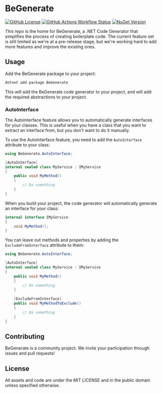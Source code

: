 # BeGenerate

[![GitHub License](https://img.shields.io/github/license/bepost/BeGenerate)](LICENSE)
[![GitHub Actions Workflow Status](https://img.shields.io/github/actions/workflow/status/bepost/BeGenerate/build.yaml)](https://github.com/bepost/BeGenerate/actions)
[![NuGet Version](https://img.shields.io/nuget/v/BeGenerate)](https://www.nuget.org/packages/BeGenerate)

This repo is the home for BeGenerate, a .NET Code Generator that simplifies the process of creating boilerplate code.
The current feature set is still limited as we're at a pre-release stage, but we're working hard to add more features
and
improve the existing ones.

## Usage

Add the BeGenerate package to your project:

```bash
dotnet add package BeGenerate
```

This will add the BeGenerate code generator to your project, and will add the required abstractions to your project.

### AutoInterface

The AutoInterface feature allows you to automatically generate interfaces for your classes. This is useful when you have
a class that you want to extract an interface from, but you don't want to do it manually.

To use the AutoInterface feature, you need to add the `AutoInterface` attribute to your class:

```csharp
using BeGenerate.AutoInterface;

[AutoInterface]
internal sealed class MyService : IMyService
{
    public void MyMethod()
    {
        // Do something
    }
}
```

When you build your project, the code generator will automatically generate an interface for your class:

```csharp
internal interface IMyService
{
    void MyMethod();
}
```

You can leave out methods and properties by adding the `ExcludeFromInterface` attribute to them:

```csharp
using BeGenerate.AutoInterface;

[AutoInterface]
internal sealed class MyService : IMyService
{
    public void MyMethod()
    {
        // Do something
    }
    
    [ExcludeFromInterface]
    public void MyMethodToExclude()
    {
        // Do something
    }
}
```

## Contributing

BeGenerate is a community project. We invite your participation through issues and pull requests!

## License

All assets and code are under the MIT LICENSE and in the public domain unless specified otherwise.